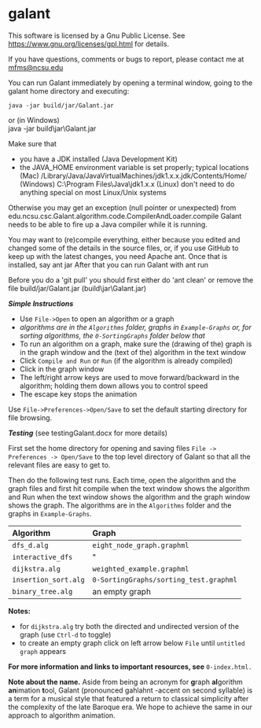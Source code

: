 galant
======

This software is licensed by a Gnu Public License. See
https://www.gnu.org/licenses/gpl.html
for details.

If you have questions, comments or bugs to report, please contact me at
mfms@ncsu.edu

You can run Galant immediately by opening a terminal window, going to the
galant home directory and executing:

    java -jar build/jar/Galant.jar
or (in Windows)    
    java -jar build\jar\Galant.jar

Make sure that
- you have a JDK installed (Java Development Kit)
- the JAVA_HOME environment variable is set properly; typical locations
   (Mac)      /Library/Java/JavaVirtualMachines/jdk1.x.x.jdk/Contents/Home/
   (Windows)  C:\Program Files\Java\jdk1.x.x
   (Linux)    don't need to do anything special on most Linux/Unix systems

Otherwise you may get an exception (null pointer or unexpected) from
     edu.ncsu.csc.Galant.algorithm.code.CompilerAndLoader.compile
Galant needs to be able to fire up a Java compiler while it is running.

You may want to (re)compile everything, either because you edited and changed
some of the details in the source files, or, if you use GitHub to keep up with
the latest changes, you need Apache ant. Once that is installed, say
    ant jar
After that you can run Galant with
    ant run
    
Before you do a 'git pull' you should first either do 'ant clean' or remove
the file build/jar/Galant.jar (build\jar\Galant.jar)

***Simple Instructions***

* Use `File->Open` to open an algorithm or a graph
* *algorithms are in the `Algorithms` folder, graphs in `Example-Graphs` or, for sorting algorithms, the `0-SortingGraphs` folder below that*
* To run an algorithm on a graph, make sure the (drawing of the) graph is in the graph window and the (text of the) algorithm in the text window
* Click `Compile and Run` or `Run` (if the algorithm is already compiled)
* Click in the graph window
* The left/right arrow keys are used to move forward/backward in the algorithm; holding them down allows you to control speed
* The escape key stops the animation

Use `File->Preferences->Open/Save` to set the default starting directory for file browsing.

***Testing*** (see testingGalant.docx for more details)

First set the home directory for opening and saving files
      `File -> Preferences -> Open/Save`
to the top level directory of Galant so that all the relevant files
are easy to get to.

Then do the following test runs. Each time, open the algorithm and the graph
files and first hit compile when the text window shows the algorithm and Run
when the text window shows the algorithm and the graph window shows the
graph. The algorithms are in the `Algorithms` folder and the graphs in `Example-Graphs`.

| Algorithm |   Graph |
| :-- | :-- |
| `dfs_d.alg` |          `eight_node_graph.graphml`|
|`interactive_dfs`|   "|
|`dijkstra.alg`|         `weighted_example.graphml`|
|`insertion_sort.alg`|   `0-SortingGraphs/sorting_test.graphml`|
|`binary_tree.alg`|        an empty graph|

**Notes:**
* for `dijkstra.alg` try both the directed and undirected version of the graph (use `Ctrl-d` to toggle)
* to create an empty graph click on left arrow below `File` until `untitled graph` appears

**For more information and links to important resources, see** `0-index.html.`

**Note about the name.**
Aside from being an acronym for **g**raph **al**gorithm **an**imation **t**ool, Galant (pronounced gahlahnt -accent on second syllable) is a term for a musical style that featured a return to classical simplicity after the complexity of the late Baroque era. We hope to achieve the same in our approach to algorithm animation.
